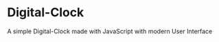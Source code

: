 # Digital-Clock
A simple Digital-Clock made with JavaScript with modern User Interface
<!---#### **👉 Live Demo URL :-** <a href="https://shreyash00007.github.io/Digital-Clock/">**Visit Here**</a>--->
